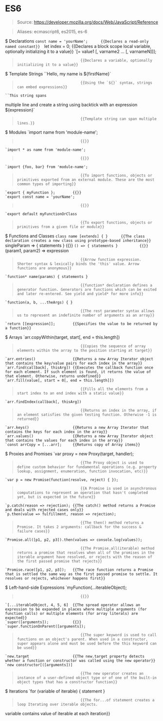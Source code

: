 # ES6

> Source: https://developer.mozilla.org/docs/Web/JavaScript/Reference

> Aliases: ecmascript6, es2015, es-6

$ Declarations
    `const name = 'yourName';      {{Declares a read-only named constant}} 
    `let index = 0;                {{Declares a block scope local variable, optionally initializing it to a value}} 
    `[= value1 [, varname2 ... [, varnameN]]];
>                                  {{Declares a variable, optionally initializing it to a value}} 

$ Template Strings
    ``Hello, my name is ${firstName}`
>                                  {{Using the `${}` syntax, strings can embed expressions}} 
    ``This string spans 
 multiple line 
 and create a string using backtick with an 
expression ${expression}`
>                                  {{Template string can span multiple lines.}} 

$ Modules
    `import name from 'module-name';
>                                  {{}} 
    `import * as name from 'module-name';
>                                  {{}} 
    `import {foo, bar} from 'module-name';
>                                  {{To import functions, objects or primitives exported from an external module. These are the most common types of importing}} 
    `export { myFunction };        {{}} 
    `export const name = 'yourName';
>                                  {{}} 
    `export default myFunctionOrClass
>                                  {{To export functions, objects or primitives from a given file or module}} 

$ Functions and Classes
    `class name [extends] { }      {{The class declaration creates a new class using prototype-based inheritance}} 
    `singleParam => { statements } {{}} 
    `() => { statements }          {{}} 
    `(param1, param2) => expression
>                                  {{Arrow function expression. Shorter syntax & lexically binds the 'this' value. Arrow functions are anonymous}} 
    `function* name(params) { statements }
>                                  {{function* declaration defines a generator function. Generators are functions which can be exited and later re-entered. See yield and yield* for more info}} 
    `function(a, b, ...theArgs) { }
>                                  {{The rest parameter syntax allows us to represent an indefinite number of arguments as an array}} 
    `return [[expression]];        {{Specifies the value to be returned by a function}} 

$ Arrays
    `arr.copyWithin(target, start[, end = this.length])
>                                  {{Copies the sequence of array elements within the array to the position starting at target}} 
    `arr.entries()                 {{Returns a new Array Iterator object that contains the key/value pairs for each index in the array}} 
    `arr.find(callback[, thisArg]) {{Executes the callback function once for each element. If such element is found, it returns the value of that element. Otherwise, returns undefined}} 
    `arr.fill(value[, start = 0[, end = this.length]])
>                                  {{Fills all the elements from a start index to an end index with a static value}} 
    `arr.findIndex(callback[, thisArg])
>                                  {{Returns an index in the array, if an element satisfies the given testing function. Otherwise -1 is returned}} 
    `arr.keys()                    {{Returns a new Array Iterator that contains the keys for each index in the array}} 
    `arr.values()                  {{Returns a new Array Iterator object that contains the values for each index in the array}} 
    `const arrCopy = [...arr];     {{Returns copy of Array items}} 

$ Proxies and Promises
    `var proxy = new Proxy(target, handler);
>                                  {{The Proxy object is used to define custom behavior for fundamental operations (e.g. property lookup, assignment, enumeration, function invocation, etc)}} 
    `var p = new Promise(function(resolve, reject) { });
>                                  {{A Promise is used in asynchronous computations to represent an operation that hasn't completed yet, but is expected in the future}} 
    `p.catch(reason => rejection); {{The catch() method returns a Promise and deals with rejected cases only}} 
    `p.then(value => fulfillment, reason => rejection);
>                                  {{The then() method returns a Promise. It takes 2 arguments: callback for the success & failure cases}} 
    `Promise.all([p1, p2, p3]).then(values => console.log(values));
>                                  {{The Promise.all(iterable) method returns a promise that resolves when all of the promises in the iterable argument have resolved, or rejects with the reason of the first passed promise that rejects}} 
    `Promise.race([p1, p2, p3]);   {{The race function returns a Promise that is settled the same way as the first passed promise to settle. It resolves or rejects, whichever happens first}} 

$ Left-hand-side Expressions
    `myFunction(...iterableObject);
>                                  {{}} 
    `[...iterableObject, 4, 5, 6]  {{The spread operator allows an expression to be expanded in places where multiple arguments (for function calls) or multiple elements (for array literals) are expected}} 
    `super([arguments]);           {{}} 
    `super.functionOnParent([arguments]);
>                                  {{The super keyword is used to call functions on an object's parent. When used in a constructor, super appears alone and must be used before the this keyword can be used}} 
    `new.target                    {{The new.target property detects whether a function or constructor was called using the new operator}} 
    `new constructor[([arguments])]
>                                  {{The new operator creates an instance of a user-defined object type or of one of the built-in object types that has a constructor function}} 

$ Iterations
    `for (variable of iterable) {
 	 statement
}
>                                  {{The for...of statement creates a loop Iterating over iterable objects.
 variable contains value of iterable at each iteration}} 

